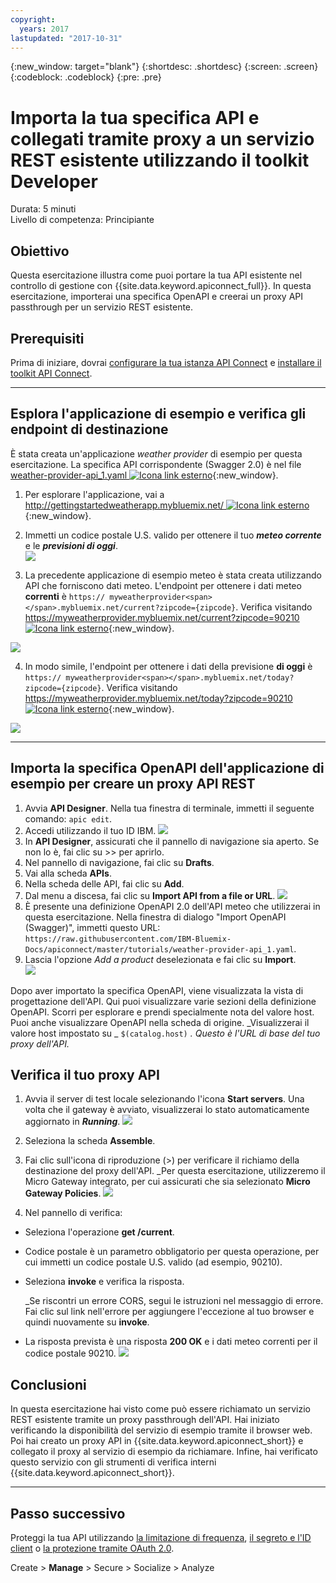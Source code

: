 ```yaml
---
copyright:
  years: 2017
lastupdated: "2017-10-31"
---
```


{:new_window: target="blank"}
{:shortdesc: .shortdesc}
{:screen: .screen}
{:codeblock: .codeblock}
{:pre: .pre}

# Importa la tua specifica API e collegati tramite proxy a un servizio REST esistente utilizzando il toolkit Developer
Durata: 5 minuti  
Livello di competenza: Principiante  


## Obiettivo
Questa esercitazione illustra come puoi portare la tua API esistente nel controllo di gestione con {{site.data.keyword.apiconnect_full}}. In questa esercitazione, importerai una specifica OpenAPI e creerai un proxy API passthrough per un servizio REST esistente.

## Prerequisiti
Prima di iniziare, dovrai [configurare la tua istanza API Connect](tut_prereq_set_up_apic_instance.html) e [installare il toolkit API Connect](tut_prereq_install_toolkit.html).

---


## Esplora l'applicazione di esempio e verifica gli endpoint di destinazione

È stata creata un'applicazione _weather provider_ di esempio per questa esercitazione. La specifica API corrispondente (Swagger 2.0) è nel file [weather-provider-api_1.yaml ![Icona link esterno](../../../icons/launch-glyph.svg "Icona link esterno")](https://raw.githubusercontent.com/IBM-Bluemix-Docs/apiconnect/master/tutorials/weather-provider-api_1.yaml){:new_window}.

1. Per esplorare l'applicazione, vai a [http://gettingstartedweatherapp.mybluemix.net/ ![Icona link esterno](../../../icons/launch-glyph.svg "Icona link esterno")](http://gettingstartedweatherapp.mybluemix.net/){:new_window}.  
2. Immetti un codice postale U.S. valido per ottenere il tuo _**meteo corrente**_ e le _**previsioni di oggi**_.  
![](images/explore-weatherapp-1.png)

3. La precedente applicazione di esempio meteo è stata creata utilizzando API che forniscono dati meteo. L'endpoint per ottenere i dati meteo **correnti** è `https:// myweatherprovider<span></span>.mybluemix.net/current?zipcode={zipcode}`. Verifica visitando [https://myweatherprovider.mybluemix.net/current?zipcode=90210 ![Icona link esterno](../../../icons/launch-glyph.svg "Icona link esterno")](https://myweatherprovider.mybluemix.net/current?zipcode=90210){:new_window}.  

  ![](images/explore-weatherapp-2.png)

4. In modo simile, l'endpoint per ottenere i dati della previsione **di oggi** è `https:// myweatherprovider<span></span>.mybluemix.net/today?zipcode={zipcode}`. Verifica visitando [https://myweatherprovider.mybluemix.net/today?zipcode=90210 ![Icona link esterno](../../../icons/launch-glyph.svg "Icona link esterno")](https://myweatherprovider.mybluemix.net/today?zipcode=90210){:new_window}.  

  ![](images/explore-weatherapp-3.png)



---

## Importa la specifica OpenAPI dell'applicazione di esempio per creare un proxy API REST
1. Avvia **API Designer**. Nella tua finestra di terminale, immetti il seguente comando: `apic edit`.
2. Accedi utilizzando il tuo ID IBM.
    ![](images/screenshot_apic-edit_login.png)
3. In **API Designer**, assicurati che il pannello di navigazione sia aperto. Se non lo è, fai clic su >> per aprirlo.
4. Nel pannello di navigazione, fai clic su **Drafts**.
5. Vai alla scheda **APIs**.
6. Nella scheda delle API, fai clic su **Add**.
7. Dal menu a discesa, fai clic su **Import API from a file or URL**.
   ![](images/toolkit-import-1.png)
8. È presente una definizione OpenAPI 2.0 dell'API meteo che utilizzerai in questa esercitazione. Nella finestra di dialogo "Import OpenAPI (Swagger)", immetti questo URL:
`https://raw.githubusercontent.com/IBM-Bluemix-Docs/apiconnect/master/tutorials/weather-provider-api_1.yaml`.
9. Lascia l'opzione _Add a product_ deselezionata e fai clic su **Import**.  
    ![](images/screenshot_import-url.png)  

Dopo aver importato la specifica OpenAPI, viene visualizzata la vista di progettazione dell'API. Qui puoi visualizzare varie sezioni della definizione OpenAPI. Scorri per esplorare e prendi specialmente nota del valore host. Puoi anche visualizzare OpenAPI nella scheda di origine. 
_Visualizzerai il valore host impostato su _ `$(catalog.host)` _. Questo è l'URL di base del tuo proxy dell'API._
 


## Verifica il tuo proxy API

1. Avvia il server di test locale selezionando l'icona **Start servers**. Una volta che il gateway è avviato, visualizzerai lo stato automaticamente aggiornato in _**Running**_.
    ![](images/screenshot_start-server-1.png)

2. Seleziona la scheda **Assemble**.

3. Fai clic sull'icona di riproduzione (>) per verificare il richiamo della destinazione del proxy dell'API.
   _Per questa esercitazione, utilizzeremo il Micro Gateway integrato, per cui assicurati che sia selezionato **Micro Gateway Policies**.
    ![](images/screenshot_test-0.png)

4. Nel pannello di verifica:
  - Seleziona l'operazione **get /current**.  
  - Codice postale è un parametro obbligatorio per questa operazione, per cui immetti un codice postale U.S. valido (ad esempio, 90210).  
  - Seleziona **invoke** e verifica la risposta.

    _Se riscontri un errore CORS, segui le istruzioni nel messaggio di errore. Fai clic sul link nell'errore per aggiungere l'eccezione al tuo browser e quindi nuovamente su **invoke**.
  
  - La risposta prevista è una risposta **200 OK** e i dati meteo correnti per il codice postale 90210.
    ![](images/screenshot_test-1.png)    


## Conclusioni

In questa esercitazione hai visto come può essere richiamato un servizio REST esistente tramite un proxy passthrough dell'API. Hai iniziato verificando la disponibilità del servizio di esempio tramite il browser web. Poi hai creato un proxy API in {{site.data.keyword.apiconnect_short}} e collegato il proxy al servizio di esempio da richiamare. Infine, hai verificato questo servizio con gli strumenti di verifica interni {{site.data.keyword.apiconnect_short}}.

---

## Passo successivo

Proteggi la tua API utilizzando [la limitazione di frequenza](tut_rate_limit.html), [il segreto e l'ID client](tut_secure_landing.html) o [la protezione tramite OAuth 2.0](tut_secure_oauth_2.html).

Create > **Manage** > Secure > Socialize > Analyze
